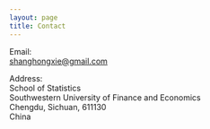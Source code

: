 ```yaml
---
layout: page
title: Contact
---
```


Email: <br>
shanghongxie@gmail.com <br>

Address: <br>
School of Statistics <br>
           Southwestern University of Finance and Economics <br>
	   Chengdu, Sichuan, 611130 <br>
	   China 
